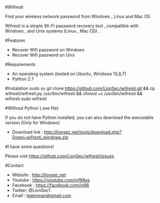#Wifresti

Find your wireless network password from Windows , Linux and Mac OS

Wifresti is a simple Wi-Fi password recovery tool , compatible with Windows , and Unix systems (Linux , Mac OS) .


#Features
- Recover Wifi password on Windows
- Recover Wifi password on Unix

#Requirements

- An operating system (tested on Ubuntu, Windows 10,8,7)
- Python 2.7

#Instalation 
sudo su
git clone https://github.com/LionSec/wifresti.git && cp wifresti/wifresti.py /usr/bin/wifresti && chmod +x /usr/bin/wifresti && wifresti
sudo wifresti

#Without Python (.exe file)

If you do not have Python installed, you can also download the executable version (Only for Windows)
- Download link : http://lionsec.net/tools/download.php?Down=wifresti_windows.zip

#I have some questions!

Please visit https://github.com/LionSec/wifresti/issues

#Contact
- Website : http://lionsec.net
- Youtube : https://youtube.com/inf98es
- Facebook : https://facebook.com/in98
- Twitter: @LionSec1
- Email : ledonman@gmail.com


